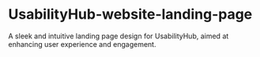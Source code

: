 # UsabilityHub-website-landing-page
A sleek and intuitive landing page design for UsabilityHub, aimed at enhancing user experience and engagement.
